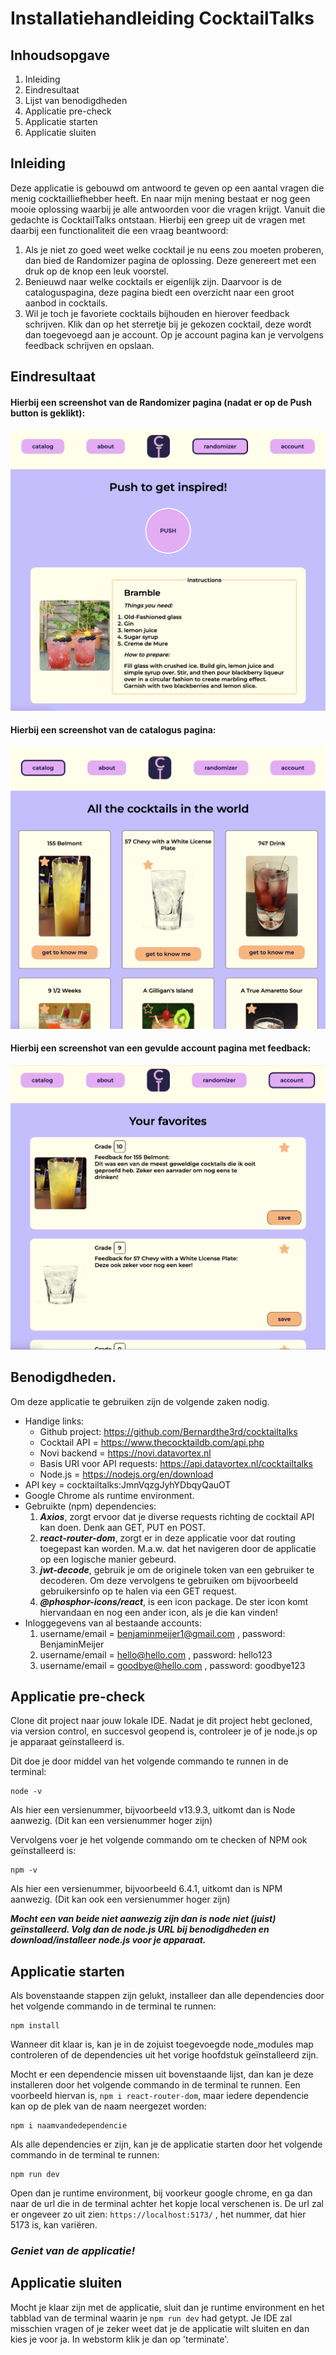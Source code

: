 # Installatiehandleiding CocktailTalks

## Inhoudsopgave
1. Inleiding
2. Eindresultaat
3. Lijst van benodigdheden
4. Applicatie pre-check
5. Applicatie starten
6. Applicatie sluiten

## Inleiding
Deze applicatie is gebouwd om antwoord te geven op een aantal vragen die menig cocktailliefhebber heeft.
En naar mijn mening bestaat er nog geen mooie oplossing waarbij je alle antwoorden voor die vragen krijgt.
Vanuit die gedachte is CocktailTalks ontstaan. Hierbij een greep uit de vragen met daarbij een functionaliteit die een vraag beantwoord:
1. Als je niet zo goed weet welke cocktail je nu eens zou moeten proberen, dan bied de Randomizer pagina de oplossing. Deze genereert met een druk op de knop een leuk voorstel.
2. Benieuwd naar welke cocktails er eigenlijk zijn. Daarvoor is de cataloguspagina, deze pagina biedt een overzicht naar een groot aanbod in cocktails.
3. Wil je toch je favoriete cocktails bijhouden en hierover feedback schrijven. Klik dan op het sterretje bij je gekozen cocktail, deze wordt dan toegevoegd aan je account. Op je account pagina kan je vervolgens feedback schrijven en opslaan.

## Eindresultaat
#### Hierbij een screenshot van de Randomizer pagina (nadat er op de Push button is geklikt):

![Eindresultaat](src/assets/screenshot_randomizer.png)

#### Hierbij een screenshot van de catalogus pagina:

![Eindresultaat](src/assets/screenshot_catalog.png)

#### Hierbij een screenshot van een gevulde account pagina met feedback:

![Eindresultaat](src/assets/screenshot_account.png)



## Benodigdheden.
Om deze applicatie te gebruiken zijn de volgende zaken nodig. 
- Handige links:
  - Github project: https://github.com/Bernardthe3rd/cocktailtalks
  - Cocktail API = https://www.thecocktaildb.com/api.php
  - Novi backend = https://novi.datavortex.nl
  - Basis URI voor API requests: https://api.datavortex.nl/cocktailtalks
  - Node.js = https://nodejs.org/en/download
- API key = cocktailtalks:JmnVqzgJyhYDbqyQauOT 
- Google Chrome als runtime environment. 
- Gebruikte (npm) dependencies:
   1. _**Axios**_, zorgt ervoor dat je diverse requests richting de cocktail API kan doen. Denk aan GET, PUT en POST. 
   2. _**react-router-dom**_, zorgt er in deze applicatie voor dat routing toegepast kan worden. M.a.w. dat het navigeren door de applicatie op een logische manier gebeurd.
   3. _**jwt-decode**_, gebruik je om de originele token van een gebruiker te decoderen. Om deze vervolgens te gebruiken om bijvoorbeeld gebruikersinfo op te halen via een GET request.
   4. _**@phosphor-icons/react**_, is een icon package. De ster icon komt hiervandaan en nog een ander icon, als je die kan vinden!
- Inloggegevens van al bestaande accounts:
   1. username/email = benjaminmeijer1@gmail.com , password: BenjaminMeijer
   2. username/email = hello@hello.com , password: hello123
   3. username/email = goodbye@hello.com , password: goodbye123

## Applicatie pre-check
Clone dit project naar jouw lokale IDE. Nadat je dit project hebt gecloned, via version control, en succesvol geopend is, controleer je of je node.js op je apparaat geïnstalleerd is.

Dit doe je door middel van het volgende commando te runnen in de terminal:
```shell
node -v
```
Als hier een versienummer, bijvoorbeeld v13.9.3, uitkomt dan is Node aanwezig. (Dit kan een versienummer hoger zijn)

Vervolgens voer je het volgende commando om te checken of NPM ook geïnstalleerd is:
```shell
npm -v
```
Als hier een versienummer, bijvoorbeeld 6.4.1, uitkomt dan is NPM aanwezig. (Dit kan ook een versienummer hoger zijn)

**_Mocht een van beide niet aanwezig zijn dan is node niet (juist) geïnstalleerd. Volg dan de node.js URL bij benodigdheden en download/installeer node.js voor je apparaat._**

## Applicatie starten
Als bovenstaande stappen zijn gelukt, installeer dan alle dependencies door het volgende commando in de terminal te runnen:
```shell 
npm install
```
Wanneer dit klaar is, kan je in de zojuist toegevoegde node_modules map controleren of de dependencies uit het vorige hoofdstuk geïnstalleerd zijn.

Mocht er een dependencie missen uit bovenstaande lijst, dan kan je deze installeren door het volgende commando in de terminal te runnen. 
Een voorbeeld hiervan is, `npm i react-router-dom`, maar iedere dependencie kan op de plek van de naam neergezet worden:
```shell 
npm i naamvandedependencie 
```

Als alle dependencies er zijn, kan je de applicatie starten door het volgende commando in de terminal te runnen:
```shell
npm run dev
```

Open dan je runtime environment, bij voorkeur google chrome, en ga dan naar de url die in de terminal achter het kopje local verschenen is.
De url zal er ongeveer zo uit zien: `https://localhost:5173/` , het nummer, dat hier 5173 is, kan variëren.

### _Geniet van de applicatie!_

## Applicatie sluiten
Mocht je klaar zijn met de applicatie, sluit dan je runtime environment en het tabblad van de terminal
waarin je `npm run dev` had getypt. Je IDE zal misschien vragen of je zeker weet dat je de applicatie wilt sluiten en dan kies je voor ja. In webstorm klik je dan op 'terminate'. 